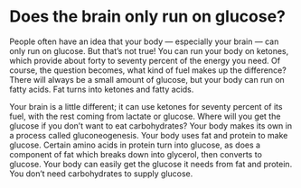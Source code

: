 # Does the brain only run on glucose?

People often have an idea that your body — especially your brain — can only run on glucose. But that’s not true! You can run your body on ketones, which provide about forty to seventy percent of the energy you need. Of course, the question becomes, what kind of fuel makes up the difference?There will always be a small amount of glucose, but your body can run on fatty acids. Fat turns into ketones and fatty acids.

Your brain is a little different; it can use ketones for seventy percent of its fuel, with the rest coming from lactate or glucose. Where will you get the glucose if you don’t want to eat carbohydrates? Your body makes its own in a process called gluconeogenesis. Your body uses fat and protein to make glucose. Certain amino acids in protein turn into glucose, as does a component of fat which breaks down into glycerol, then converts to glucose. Your body can easily get the glucose it needs from fat and protein. You don’t need carbohydrates to supply glucose.